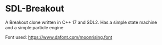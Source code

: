 # SDL-Breakout
A Breakout clone written in C++ 17 and SDL2. Has a simple state machine and a simple particle engine

Font used: https://www.dafont.com/moonrising.font

